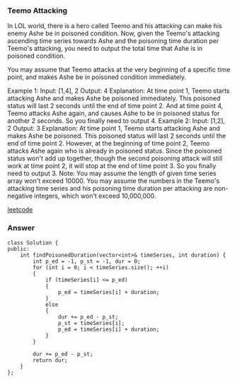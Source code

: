 ### Teemo Attacking
In LOL world, there is a hero called Teemo and his attacking can make his enemy Ashe be in poisoned condition. Now, given the Teemo's attacking ascending time series towards Ashe and the poisoning time duration per Teemo's attacking, you need to output the total time that Ashe is in poisoned condition.

You may assume that Teemo attacks at the very beginning of a specific time point, and makes Ashe be in poisoned condition immediately.

Example 1:
Input: [1,4], 2
Output: 4
Explanation: At time point 1, Teemo starts attacking Ashe and makes Ashe be poisoned immediately. 
This poisoned status will last 2 seconds until the end of time point 2. 
And at time point 4, Teemo attacks Ashe again, and causes Ashe to be in poisoned status for another 2 seconds. 
So you finally need to output 4.
Example 2:
Input: [1,2], 2
Output: 3
Explanation: At time point 1, Teemo starts attacking Ashe and makes Ashe be poisoned. 
This poisoned status will last 2 seconds until the end of time point 2. 
However, at the beginning of time point 2, Teemo attacks Ashe again who is already in poisoned status. 
Since the poisoned status won't add up together, though the second poisoning attack will still work at time point 2, it will stop at the end of time point 3. 
So you finally need to output 3.
Note:
You may assume the length of given time series array won't exceed 10000.
You may assume the numbers in the Teemo's attacking time series and his poisoning time duration per attacking are non-negative integers, which won't exceed 10,000,000.

[leetcode](https://leetcode.com/problems/teemo-attacking/description/)

### Answer

	class Solution {
	public:
	    int findPoisonedDuration(vector<int>& timeSeries, int duration) {
	        int p_ed = -1, p_st = -1, dur = 0;
	        for (int i = 0; i < timeSeries.size(); ++i)
	        {
	            if (timeSeries[i] <= p_ed)
	            {
	                p_ed = timeSeries[i] + duration;
	            }
	            else
	            {
	                dur += p_ed - p_st;
	                p_st = timeSeries[i];
	                p_ed = timeSeries[i] + duration;
	            }
	        }
	        
	        dur += p_ed - p_st;
	        return dur;
	    }
	};
